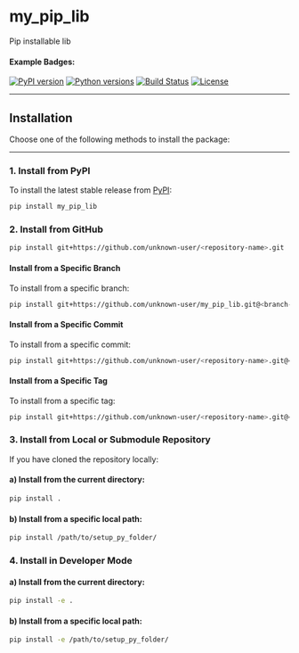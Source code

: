 # **my_pip_lib**
Pip installable lib

#### Example Badges:

[![PyPI version](https://img.shields.io/pypi/v/my_pip_lib.svg)](https://pypi.org/project/my_pip_lib/)
[![Python versions](https://img.shields.io/pypi/pyversions/my_pip_lib.svg)](https://pypi.org/project/my_pip_lib/)
[![Build Status](https://img.shields.io/github/actions/workflow/status/unknown-user/my_pip_lib/build.yml?branch=main)](https://github.com/unknown-user/my_pip_lib/actions)
[![License](https://img.shields.io/pypi/l/my_pip_lib.svg)](LICENSE)

---

## **Installation**

Choose one of the following methods to install the package:

---

### **1. Install from PyPI**
To install the latest stable release from [PyPI](https://pypi.org/):
```bash
pip install my_pip_lib
````

### 2. Install from GitHub
```bash
pip install git+https://github.com/unknown-user/<repository-name>.git
```
#### Install from a Specific Branch
To install from a specific branch:
```bash
pip install git+https://github.com/unknown-user/my_pip_lib.git@<branch-name>
```

#### Install from a Specific Commit
To install from a specific commit:
```bash
pip install git+https://github.com/unknown-user/<repository-name>.git@<commit-hash>
```

#### Install from a Specific Tag
To install from a specific tag:
```bash
pip install git+https://github.com/unknown-user/<repository-name>.git@<tag>
```

### 3. Install from Local or Submodule Repository
If you have cloned the repository locally:
#### a) Install from the current directory:

```bash
pip install .
```
#### b) Install from a specific local path:
```bash
pip install /path/to/setup_py_folder/
```

### 4. Install in Developer Mode
#### a) Install from the current directory:
```bash
pip install -e .
```
#### b) Install from a specific local path:
```bash
pip install -e /path/to/setup_py_folder/
```

